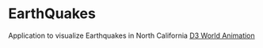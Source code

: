 # EarthQuakes
Application to visualize Earthquakes in North California
[D3 World Animation](EarthQuakes/world2.html)
